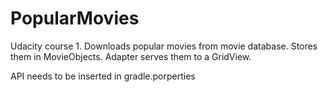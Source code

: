# PopularMovies
Udacity course 1.  Downloads popular movies from movie database.  Stores them in MovieObjects.  Adapter serves them to a GridView.

API needs to be inserted in gradle.porperties
